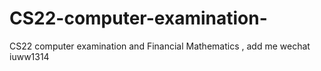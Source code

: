 # CS22-computer-examination-
CS22 computer examination  and Financial Mathematics , add me wechat iuww1314
